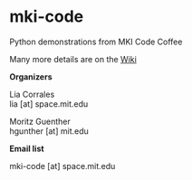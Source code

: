 # mki-code
Python demonstrations from MKI Code Coffee

Many more details are on the [Wiki](https://github.com/eblur/mki-code/wiki)

**Organizers**

Lia Corrales  
lia [at] space.mit.edu

Moritz Guenther  
hgunther [at] mit.edu

**Email list**

mki-code [at] space.mit.edu
